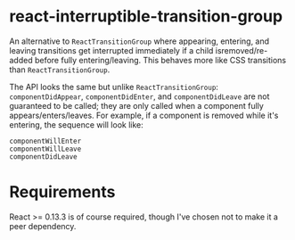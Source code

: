 # react-interruptible-transition-group

An alternative to `ReactTransitionGroup` where appearing, entering, and leaving transitions get interrupted immediately if a child isremoved/re-added before fully entering/leaving.  This behaves more like CSS transitions than `ReactTransitionGroup`.

The API looks the same but unlike `ReactTransitionGroup`: `componentDidAppear`, `componentDidEnter`, and `componentDidLeave` are not guaranteed to be called; they are only called when a component fully appears/enters/leaves.  For example, if a component is removed while it's entering, the sequence will look like:

```
componentWillEnter
componentWillLeave
componentDidLeave
```

# Requirements

React >= 0.13.3 is of course required, though I've chosen not to make it a peer dependency.
